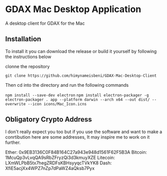 # GDAX Mac Desktop Application
A desktop client for GDAX for the Mac

## Installation
To install it you can download the release or  build it yourself by following the instructions below

clonne the repository

`git clone https://github.com/himynameisbeni/GDAX-Mac-Desktop-Client`

Then cd into the directory and run the following commands

`npm install --save-dev electron`
`npm install electron-packager -g`
`electron-packager . app --platform darwin --arch x64 --out dist/ --overwrite --icon icons/Mac_Icon.icns`

## Obligatory Crypto Address
I don't really expect you too but if you use the software and want to make a conrtibution here are some addresses, It may inspire me to work on it further.

Ether: 0x9EB3136C0F84B164C27a943e948d1561F62F5B3A
Bitcoin: 1McuQp3vLvqQA9sRbZFryzQi3d3kmuyXZE
Litecoin: LXmWLPbB5tx7hegZRDFsKBHsyyqcTVkYK8
Dash: XfiE5acjXx4WPZ7nZp7dPaWZ4aQksb7Pyx
